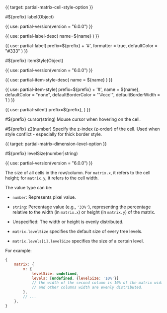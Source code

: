 {{ target: partial-matrix-cell-style-option }}

#${prefix} label(Object)

{{ use: partial-version(version = "6.0.0") }}

{{ use: partial-label-desc(
    name=${name}
) }}

{{ use: partial-label(
    prefix=${prefix} + '#',
    formatter = true,
    defaultColor = "#333"
) }}

#${prefix} itemStyle(Object)

{{ use: partial-version(version = "6.0.0") }}

{{ use: partial-item-style-desc(
    name = ${name}
) }}

{{ use: partial-item-style(
    prefix=${prefix} + '#',
    name = ${name},
    defaultColor = "none",
    defaultBorderColor = "'#ccc'",
    defaultBorderWidth = 1
) }}

{{ use: partial-silent(
    prefix=${prefix},
) }}

#${prefix} cursor(string)
Mouse cursor when hovering on the cell.

#${prefix} z2(number)
Specify the z-index (z-order) of the cell.
Used when style conflict - especially for thick border style.




{{ target: partial-matrix-dimension-level-option }}

#${prefix} levelSize(number|string)

{{ use: partial-version(version = "6.0.0") }}

The size of all cells in the row/column. For `matrix.x`, it refers to the cell height; for `matrix.y`, it refers to the cell width.

The value type can be:

+ `number`: Represents pixel value.
+ `string`: Percentage value (e.g., `'33%'`), representing the percentage relative to the width (in `matrix.x`) or height (in `matrix.y`) of the matrix.
+ Unspecified: The width or height is evenly distributed.

+ `matrix.levelSize` specifies the default size of every tree levels.
+ `matrix.levels[i].levelSize` specifies the size of a certain level.

For example:
```js
{
    matrix: {
        x: {
            levelSize: undefined,
            levels: [undefined, {levelSize: '10%'}]
            // the width of the second column is 10% of the matrix width,
            // and other columns width are evenly distributed.
        },
        // ...
    },
}
```

